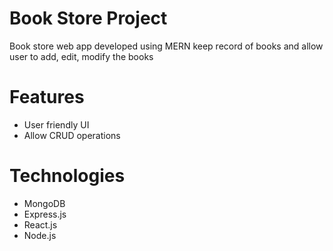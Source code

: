 # Book Store Project

Book store web app developed using MERN keep record of books and allow user to add, edit, modify the books

# Features

- User friendly UI
- Allow CRUD operations

# Technologies

- MongoDB
- Express.js
- React.js
- Node.js
